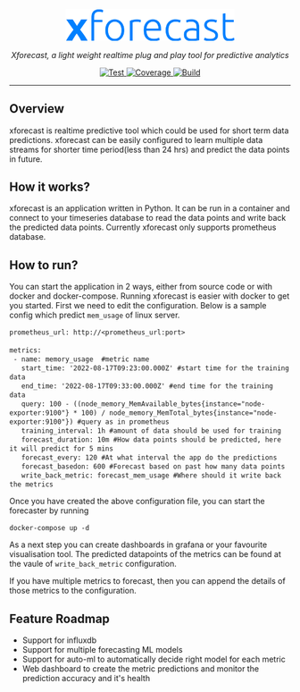 <p align="center">
  <a href="https://xforecast.readthedocs.io/en/latest/"><img src="./images/xforecast.png" alt="xforecast" width=60%></a>
</p>
<p align="center">
    <em>Xforecast, a light weight realtime plug and play tool for predictive analytics</em>
</p>
<p align="center">
<a href="https://github.com/xmigrate/xforecast/actions/workflows/test.yml" target="_blank">
    <img src="https://github.com/xmigrate/xforecast/actions/workflows/test.yml/badge.svg" alt="Test">
</a>
<a href="https://codecov.io/gh/xmigrate/xforecast" target="_blank">
    <img src="https://codecov.io/gh/xmigrate/xforecast/branch/main/graph/badge.svg?token=R3M0MPSVRT" alt="Coverage">
</a>
<a href="https://github.com/xmigrate/xforecast/actions/workflows/main.yml" target="_blank">
    <img src="https://github.com/xmigrate/xforecast/actions/workflows/main.yml/badge.svg?branch=main" alt="Build">
</a>
</p>

---

## Overview
xforecast is realtime predictive tool which could be used for short term data predictions. 
xforecast can be easily configured to learn multiple data streams for shorter time period(less than 24 hrs) and predict the data points in future.

## How it works?
xforecast is an application written in Python. It can be run in a container and connect to your timeseries database to read the data points and write back the predicted data points. Currently xforecast only supports prometheus database.

## How to run?
You can start the application in 2 ways, either from source code or with docker and docker-compose. Running xforecast is easier with docker to get you started.
First we need to edit the configuration. Below is a sample config which predict `mem_usage` of linux server.

```
prometheus_url: http://<prometheus_url:port>

metrics:
 - name: memory_usage  #metric name
   start_time: '2022-08-17T09:23:00.000Z' #start time for the training data
   end_time: '2022-08-17T09:33:00.000Z' #end time for the training data
   query: 100 - ((node_memory_MemAvailable_bytes{instance="node-exporter:9100"} * 100) / node_memory_MemTotal_bytes{instance="node-exporter:9100"}) #query as in prometheus
   training_interval: 1h #amount of data should be used for training
   forecast_duration: 10m #How data points should be predicted, here it will predict for 5 mins
   forecast_every: 120 #At what interval the app do the predictions 
   forecast_basedon: 600 #Forecast based on past how many data points
   write_back_metric: forecast_mem_usage #Where should it write back the metrics

```

Once you have created the above configuration file, you can start the forecaster by running

```
docker-compose up -d
```

As a next step you can create dashboards in grafana or your favourite visualisation tool. The predicted datapoints of the metrics can be found at the vaule of `write_back_metric` configuration.

If you have multiple metrics to forecast, then you can append the details of those metrics to the configuration.

## Feature Roadmap
- Support for influxdb
- Support for multiple forecasting ML models
- Support for auto-ml to automatically decide right model for each metric
- Web dashboard to create the metric predictions and monitor the prediction accuracy and it's health
